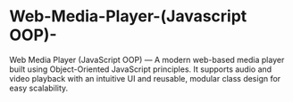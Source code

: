 # Web-Media-Player-(Javascript OOP)-
Web Media Player (JavaScript OOP) — A modern web-based media player built using Object-Oriented JavaScript principles. It supports audio and video playback with an intuitive UI and reusable, modular class design for easy scalability.
